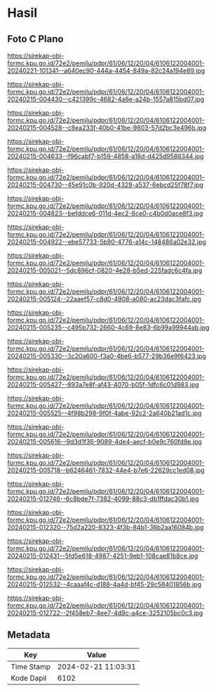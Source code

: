 # Hasil

## Foto C Plano

https://sirekap-obj-formc.kpu.go.id/72e2/pemilu/pdpr/61/06/12/20/04/6106122004001-20240221-101341--a640ec90-444a-4454-849a-82c24a194e89.jpg

https://sirekap-obj-formc.kpu.go.id/72e2/pemilu/pdpr/61/06/12/20/04/6106122004001-20240215-004430--c421399c-4682-4a6e-a24b-1557a815bd07.jpg

https://sirekap-obj-formc.kpu.go.id/72e2/pemilu/pdpr/61/06/12/20/04/6106122004001-20240215-004528--c8ea233f-40b0-41be-9803-57d2bc3e496b.jpg

https://sirekap-obj-formc.kpu.go.id/72e2/pemilu/pdpr/61/06/12/20/04/6106122004001-20240215-004633--f96cabf7-b159-4858-a18d-d425d9588344.jpg

https://sirekap-obj-formc.kpu.go.id/72e2/pemilu/pdpr/61/06/12/20/04/6106122004001-20240215-004730--45e91c0b-920d-4329-a537-6ebcd25f78f7.jpg

https://sirekap-obj-formc.kpu.go.id/72e2/pemilu/pdpr/61/06/12/20/04/6106122004001-20240215-004823--befddce6-011d-4ec2-8ce0-c4b0d0ace8f3.jpg

https://sirekap-obj-formc.kpu.go.id/72e2/pemilu/pdpr/61/06/12/20/04/6106122004001-20240215-004922--ebe57733-5b90-4776-a14c-148486a02e32.jpg

https://sirekap-obj-formc.kpu.go.id/72e2/pemilu/pdpr/61/06/12/20/04/6106122004001-20240215-005021--5dc896cf-0820-4e28-b5ed-225fadc6c4fa.jpg

https://sirekap-obj-formc.kpu.go.id/72e2/pemilu/pdpr/61/06/12/20/04/6106122004001-20240215-005124--22aaef57-c8d0-4908-a080-ac23dac3fafc.jpg

https://sirekap-obj-formc.kpu.go.id/72e2/pemilu/pdpr/61/06/12/20/04/6106122004001-20240215-005235--c495b732-2660-4c69-8e83-6b99a99944ab.jpg

https://sirekap-obj-formc.kpu.go.id/72e2/pemilu/pdpr/61/06/12/20/04/6106122004001-20240215-005330--3c20a600-f3a0-4be6-b577-29b36e9f6423.jpg

https://sirekap-obj-formc.kpu.go.id/72e2/pemilu/pdpr/61/06/12/20/04/6106122004001-20240215-005427--893a7e8f-af43-4070-b05f-1dfc6c01d983.jpg

https://sirekap-obj-formc.kpu.go.id/72e2/pemilu/pdpr/61/06/12/20/04/6106122004001-20240215-005525--4f98b298-9f0f-4abe-92c2-2a640b21ad1c.jpg

https://sirekap-obj-formc.kpu.go.id/72e2/pemilu/pdpr/61/06/12/20/04/6106122004001-20240215-005616--9d3d1f36-9089-4de4-aecf-b0e9c760fd8e.jpg

https://sirekap-obj-formc.kpu.go.id/72e2/pemilu/pdpr/61/06/12/20/04/6106122004001-20240215-005718--b6246461-7832-44e4-b7e6-22629cc1ed08.jpg

https://sirekap-obj-formc.kpu.go.id/72e2/pemilu/pdpr/61/06/12/20/04/6106122004001-20240215-012746--6c8bde7f-7382-4099-88c3-db1ffdac30b1.jpg

https://sirekap-obj-formc.kpu.go.id/72e2/pemilu/pdpr/61/06/12/20/04/6106122004001-20240215-012320--75d2a220-8323-4f3b-84b1-36b2aa16084b.jpg

https://sirekap-obj-formc.kpu.go.id/72e2/pemilu/pdpr/61/06/12/20/04/6106122004001-20240215-012431--5fd5e618-4987-4251-9eb1-108cae81b8ce.jpg

https://sirekap-obj-formc.kpu.go.id/72e2/pemilu/pdpr/61/06/12/20/04/6106122004001-20240215-012532--4caaaf4c-d188-4a4d-bf45-29c58401856b.jpg

https://sirekap-obj-formc.kpu.go.id/72e2/pemilu/pdpr/61/06/12/20/04/6106122004001-20240215-012722--2f458eb7-4ee7-4d9c-a4ce-3252105bc0c3.jpg


## Metadata

| Key        | Value               |
| ---------- | ------------------- |
| Time Stamp | 2024-02-21 11:03:31 |
| Kode Dapil | 6102                |



